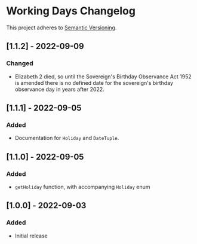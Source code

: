 # Working Days Changelog

This project adheres to [Semantic Versioning](https://semver.org/spec/v2.0.0.html).

## [1.1.2] - 2022-09-09

### Changed

* Elizabeth 2 died, so until the Sovereign's Birthday Observance Act 1952 is amended there is no defined date for the sovereign's birthday observance day in years after 2022.

## [1.1.1] - 2022-09-05

### Added

* Documentation for `Holiday` and `DateTuple`.

## [1.1.0] - 2022-09-05

### Added

* `getHoliday` function, with accompanying `Holiday` enum

## [1.0.0] - 2022-09-03

### Added

* Initial release
